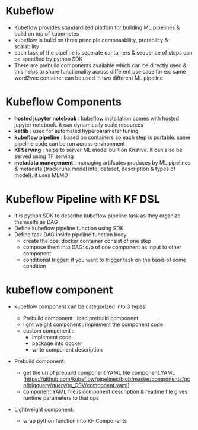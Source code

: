 # Kubeflow 

- Kubeflow provides standardized platfom for building ML pipelines & build on top of kubernetes 
- kubeflow is build on three principle composability, protability & scalability
- each task of the pipeline is seperate containers & sequence of steps can be specified by python SDK
- There are prebuild components available which can be directly used & this helps to share functionality across different use case for ex: same word2vec container can be used in two different ML pipeline

# Kubeflow Components

- **hosted jupyter notebook** : kubeflow installation comes with hosted jupyter notebook. it can dynamically scale resources
- **katlib** : used for automated hyperparameter tuning 
- **kubeflow pipeline** : based on containers so each step is portable. same pipeline code can be run across environment
- **KFServing** : helps to server ML model built on Knative. it can also be served using TF serving 
- **metadata management** : managing artifcates produces by ML pipelines & metadata (track runs,model info, dataset, description & types of model). it uses MLMD

# Kubeflow Pipeline with KF DSL

- it is python SDK to describe kubeflow pipeline task as they organize themselfs as DAG
- Define kubeflow pipeline function using SDK
- Define task DAG inside pipeline function body 
  - create the ops: docker container consist of one step 
  - compose them into DAG: o/p of one component as input to other component
  - conditional trigger: if you want to trigger task on the basis of some condition
  
# kubeflow component

- kubeflow component can be categorized into 3 types
    - Prebuild component : load prebuild component
    - light weight component : implement the component code
    - custom component : 
      - implement code 
      - package into docker
      - write component description

- Prebuild component:
  - get the uri of prebuild component YAML file component.YAML [https://github.com/kubeflow/pipelines/blob/master/components/gcp/bigquery/query/to_CSV/component.yaml] 
  - component.YAML file is component description & readme file gives runtime parameters to that ops

- Lightweight component:
  - wrap python function into KF Components
